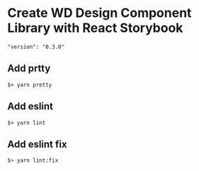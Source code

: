 # Create WD Design Component Library with React Storybook

```
"version": "0.3.0"
```

## Add prtty

```
$> yarn pretty
```

## Add eslint

```
$> yarn lint
```

## Add eslint fix

```
$> yarn lint:fix
```
